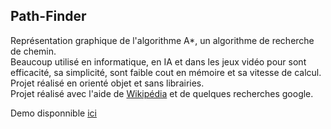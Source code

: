 ## Path-Finder  
  
Représentation graphique de l'algorithme A*, un algorithme de recherche de chemin.  
Beaucoup utilisé en informatique, en IA et dans les jeux vidéo pour sont efficacité, sa simplicité, sont faible cout en mémoire et sa vitesse de calcul.  
Projet réalisé en orienté objet et sans librairies.  
Projet réalisé avec l'aide de [Wikipédia](https://fr.wikipedia.org/wiki/Algorithme_A*) et de quelques recherches google.  
  
Demo disponnible [ici](https://delceyhugo.github.io/Path-Finder/)

